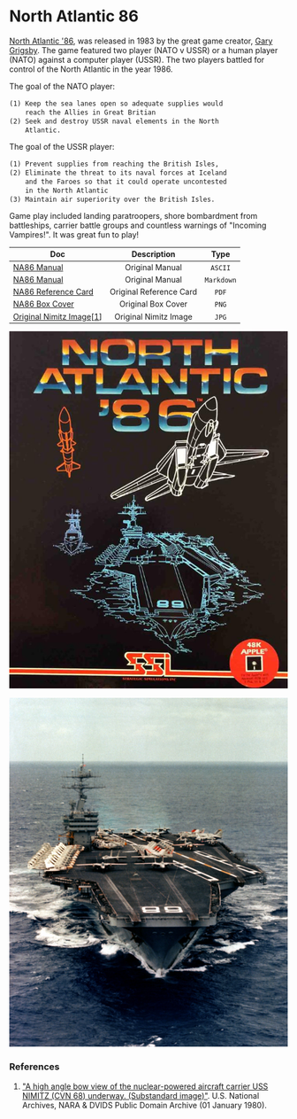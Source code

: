 # North Atlantic 86

[North Atlantic '86](https://en.wikipedia.org/wiki/North_Atlantic_%2786), was released in 1983 by the great game creator, [Gary Grigsby](https://en.wikipedia.org/wiki/Gary_Grigsby). The game featured two player (NATO v USSR) or a human player (NATO) against a computer player (USSR). The two players battled for control of the North Atlantic in the year 1986. 

The goal of the NATO player: 

    (1) Keep the sea lanes open so adequate supplies would 
        reach the Allies in Great Britian 
    (2) Seek and destroy USSR naval elements in the North 
        Atlantic. 

The goal of the USSR player: 

    (1) Prevent supplies from reaching the British Isles, 
    (2) Eliminate the threat to its naval forces at Iceland
        and the Faroes so that it could operate uncontested
        in the North Atlantic
    (3) Maintain air superiority over the British Isles. 

Game play included landing paratroopers, shore bombardment from battleships, carrier battle groups and countless warnings of "Incoming Vampires!". It was great fun to play!

|     Doc      |            Description           |   Type   |
|--------------|:--------------------------------:|:--------:|
|[NA86 Manual](docs/north_atlantic_86_manual.txt)|Original Manual |`ASCII`|
|[NA86 Manual](docs/north_atlantic_86_manual.md)|Original Manual|`Markdown`|
|[NA86 Reference Card](docs/north_atlantic_86_reference_card.pdf)|Original Reference Card|`PDF`|
|[NA86 Box Cover](docs/images/box-front.png)|Original Box Cover|`PNG`|
|[Original Nimitz Image](docs/images/a-high-angle-bow-view-of-the-nuclear-powered-aircraft-carrier-uss-nimitz-cvn-8e99fd.jpg)[[1](#references)]|Original Nimitz Image|`JPG`|


![Original Box Front](docs/images/box-front.png "North Atlantic '86 Box Cover")

![Original Image of Nimitz](docs/images/a-high-angle-bow-view-of-the-nuclear-powered-aircraft-carrier-uss-nimitz-cvn-8e99fd.jpg "High Angle Bow View of the Nuclear Powered Aircraft Carrier USS Nimitz (CVN)")

### References
1. ["A high angle bow view of the nuclear-powered aircraft carrier USS NIMITZ (CVN 68) underway. (Substandard image)"](https://nara.getarchive.net/media/a-high-angle-bow-view-of-the-nuclear-powered-aircraft-carrier-uss-nimitz-cvn-8e99fd). U.S. National Archives, NARA & DVIDS Public Domain Archive (01 January 1980).